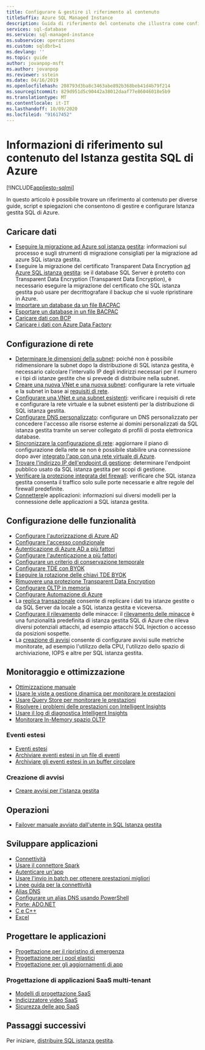 ```yaml
---
title: Configurare & gestire il riferimento al contenuto
titleSuffix: Azure SQL Managed Instance
description: Guida di riferimento del contenuto che illustra come configurare e gestire Istanza gestita SQL di Azure.
services: sql-database
ms.service: sql-managed-instance
ms.subservice: operations
ms.custom: sqldbrb=1
ms.devlang: ''
ms.topic: guide
author: jovanpop-msft
ms.author: jovanpop
ms.reviewer: sstein
ms.date: 04/16/2019
ms.openlocfilehash: 208793d3ba8c3463abe892b368beb41d4b79f214
ms.sourcegitcommit: 829d951d5c90442a38012daaf77e86046018e5b9
ms.translationtype: MT
ms.contentlocale: it-IT
ms.lasthandoff: 10/09/2020
ms.locfileid: "91617452"
---
```

# <a name="azure-sql-managed-instance-content-reference"></a>Informazioni di riferimento sul contenuto del Istanza gestita SQL di Azure
[!INCLUDE[appliesto-sqlmi](../includes/appliesto-sqlmi.md)]

In questo articolo è possibile trovare un riferimento al contenuto per diverse guide, script e spiegazioni che consentono di gestire e configurare Istanza gestita SQL di Azure.

## <a name="load-data"></a>Caricare dati

- [Eseguire la migrazione ad Azure sql istanza gestita](migrate-to-instance-from-sql-server.md): informazioni sul processo e sugli strumenti di migrazione consigliati per la migrazione ad azure SQL istanza gestita.
- Eseguire la migrazione del certificato Transparent Data Encryption [ad Azure SQL istanza gestita](tde-certificate-migrate.md): se il database SQL Server è protetto con Transparent Data Encryption (Transparent Data Encryption), è necessario eseguire la migrazione del certificato che SQL istanza gestita può usare per decrittografare il backup che si vuole ripristinare in Azure.
- [Importare un database da un file BACPAC](../database/database-import.md)
- [Esportare un database in un file BACPAC](../database/database-export.md)
- [Caricare dati con BCP](../load-from-csv-with-bcp.md)
- [Caricare i dati con Azure Data Factory](../../data-factory/connector-azure-sql-database.md?toc=/azure/sql-database/toc.json)

## <a name="network-configuration"></a>Configurazione di rete

- [Determinare le dimensioni della subnet](vnet-subnet-determine-size.md): poiché non è possibile ridimensionare la subnet dopo la distribuzione di SQL istanza gestita, è necessario calcolare l'intervallo IP degli indirizzi necessari per il numero e i tipi di istanze gestite che si prevede di distribuire nella subnet. 
- [Creare una nuova VNet e una nuova subnet](virtual-network-subnet-create-arm-template.md): configurare la rete virtuale e la subnet in base ai [requisiti di rete](connectivity-architecture-overview.md#network-requirements). 
- [Configurare una VNet e una subnet esistenti](vnet-existing-add-subnet.md): verificare i requisiti di rete e configurare la rete virtuale e la subnet esistenti per la distribuzione di SQL istanza gestita. 
- [Configurare DNS personalizzato](custom-dns-configure.md): configurare un DNS personalizzato per concedere l'accesso alle risorse esterne ai domini personalizzati da SQL istanza gestita tramite un server collegato di profili di posta elettronica database. 
- [Sincronizzare la configurazione di rete](azure-app-sync-network-configuration.md): aggiornare il piano di configurazione della rete se non è possibile stabilire una connessione dopo aver [integrato l'app con una rete virtuale di Azure](../../app-service/web-sites-integrate-with-vnet.md).
- [Trovare l'indirizzo IP dell'endpoint di gestione](management-endpoint-find-ip-address.md): determinare l'endpoint pubblico usato da SQL istanza gestita per scopi di gestione. 
- [Verificare la protezione integrata del firewall](management-endpoint-verify-built-in-firewall.md): verificare che SQL istanza gestita consenta il traffico solo sulle porte necessarie e altre regole del firewall predefinite. 
- [Connettere](connect-application-instance.md)le applicazioni: informazioni sui diversi modelli per la connessione delle applicazioni a SQL istanza gestita.

## <a name="feature-configuration"></a>Configurazione delle funzionalità

- [Configurare l'autorizzazione di Azure AD](../database/authentication-aad-configure.md)
- [Configurare l'accesso condizionale](../database/conditional-access-configure.md)
- [Autenticazione di Azure AD a più fattori](../database/authentication-mfa-ssms-overview.md)
- [Configurare l'autenticazione a più fattori](../database/authentication-mfa-ssms-configure.md)
- [Configurare un criterio di conservazione temporale](../database/temporal-tables-retention-policy.md)
- [Configurare TDE con BYOK](../database/transparent-data-encryption-byok-configure.md)
- [Eseguire la rotazione delle chiavi TDE BYOK](../database/transparent-data-encryption-byok-key-rotation.md)
- [Rimuovere una protezione Transparent Data Encryption](../database/transparent-data-encryption-byok-remove-tde-protector.md)
- [Configurare OLTP in memoria](../in-memory-oltp-configure.md)
- [Configurare Automazione di Azure](../database/automation-manage.md)
- La [replica transazionale](replication-between-two-instances-configure-tutorial.md) consente di replicare i dati tra istanze gestite o da SQL Server da locale a SQL istanza gestita e viceversa.
- [Configurare il rilevamento](threat-detection-configure.md) delle minacce: il [rilevamento delle minacce](../database/threat-detection-overview.md) è una funzionalità predefinita di istanza gestita SQL di Azure che rileva diversi potenziali attacchi, ad esempio attacchi SQL Injection o accesso da posizioni sospette. 
- La [creazione di avvisi](alerts-create.md) consente di configurare avvisi sulle metriche monitorate, ad esempio l'utilizzo della CPU, l'utilizzo dello spazio di archiviazione, IOPS e altre per SQL istanza gestita. 

## <a name="monitoring-and-tuning"></a>Monitoraggio e ottimizzazione

- [Ottimizzazione manuale](../database/performance-guidance.md)
- [Usare le viste a gestione dinamica per monitorare le prestazioni](../database/monitoring-with-dmvs.md)
- [Usare Query Store per monitorare le prestazioni](https://docs.microsoft.com/sql/relational-databases/performance/best-practice-with-the-query-store#Insight)
- [Risolvere i problemi delle prestazioni con Intelligent Insights](../database/intelligent-insights-troubleshoot-performance.md)
- [Usare il log di diagnostica Intelligent Insights](../database/intelligent-insights-use-diagnostics-log.md)
- [Monitorare In-Memory spazio OLTP](../in-memory-oltp-monitor-space.md)

### <a name="extended-events"></a>Eventi estesi

- [Eventi estesi](../database/xevent-db-diff-from-svr.md)
- [Archiviare eventi estesi in un file di eventi](../database/xevent-code-event-file.md)
- [Archiviare gli eventi estesi in un buffer circolare](../database/xevent-code-ring-buffer.md)

### <a name="alerting"></a>Creazione di avvisi

- [Creare avvisi per l'istanza gestita](alerts-create.md)

## <a name="operations"></a>Operazioni

- [Failover manuale avviato dall'utente in SQL Istanza gestita](user-initiated-failover.md)

## <a name="develop-applications"></a>Sviluppare applicazioni

- [Connettività](../database/connect-query-content-reference-guide.md#libraries)
- [Usare il connettore Spark](../../cosmos-db/spark-connector.md)
- [Autenticare un'app](../database/application-authentication-get-client-id-keys.md)
- [Usare l'invio in batch per ottenere prestazioni migliori](../performance-improve-use-batching.md)
- [Linee guida per la connettività](../database/troubleshoot-common-connectivity-issues.md)
- [Alias DNS](../database/dns-alias-overview.md)
- [Configurare un alias DNS usando PowerShell](../database/dns-alias-powershell-create.md)
- [Porte: ADO.NET](../database/adonet-v12-develop-direct-route-ports.md)
- [C e C++](../database/develop-cplusplus-simple.md)
- [Excel](../database/connect-excel.md)

## <a name="design-applications"></a>Progettare le applicazioni

- [Progettazione per il ripristino di emergenza](../database/designing-cloud-solutions-for-disaster-recovery.md)
- [Progettazione per i pool elastici](../database/disaster-recovery-strategies-for-applications-with-elastic-pool.md)
- [Progettazione per gli aggiornamenti di app](../database/manage-application-rolling-upgrade.md)

### <a name="design-multi-tenant-saas-applications"></a>Progettazione di applicazioni SaaS multi-tenant

- [Modelli di progettazione SaaS](../database/saas-tenancy-app-design-patterns.md)
- [Indicizzatore video SaaS](../database/saas-tenancy-video-index-wingtip-brk3120-20171011.md)
- [Sicurezza delle app SaaS](../database/saas-tenancy-elastic-tools-multi-tenant-row-level-security.md)

## <a name="next-steps"></a>Passaggi successivi

Per iniziare, [distribuire SQL istanza gestita](instance-create-quickstart.md).

